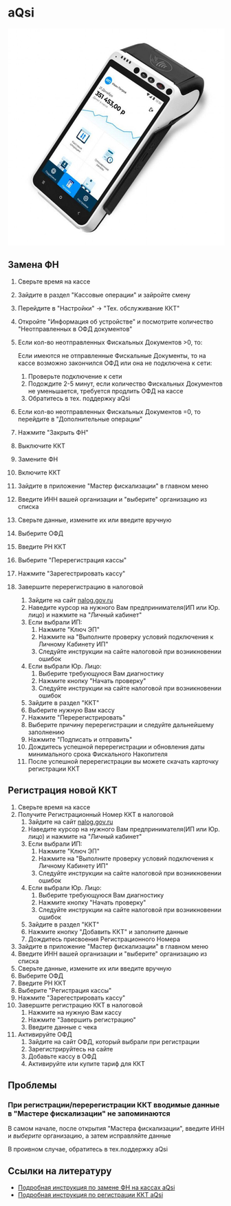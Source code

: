 # aQsi
![aQsi5Ф](https://github.com/Barsuchek/Maintenance-Center-Engineer/blob/main/Photo/KKT/aQsi.jpg)

## Замена ФН
1. Сверьте время на кассе
2. Зайдите в раздел "Кассовые операции" и зайройте смену
3. Перейдите в "Настройки" → "Тех. обслуживание ККТ"
4. Откройте "Информация об устройстве" и посмотрите количество "Неотправленных в ОФД документов"
5. Если кол-во неотправленных Фискальных Документов >0, то:
	
	Если имеются не отправленные Фискальные Документы, то на кассе возможно закончился ОФД или она не подключена к сети:
	1. Проверьте подключение к сети
	2. Подождите 2-5 минут, если количество Фискальных Документов не уменьшается, требуется продлить ОФД на кассе
	3. Обратитесь в тех. поддержку aQsi
6. Если кол-во неотправленных Фискальных Документов =0, то перейдите в "Дополнительные операции"
7. Нажмите "Закрыть ФН"
8. Выключите ККТ
9. Замените ФН
10. Включите ККТ
11. Зайдите в приложение "Мастер фискализации" в главном меню
12. Введите ИНН вашей организации и "выберите" организацию из списка
13. Сверьте данные, измените их или введите вручную
14. Выберите ОФД
15. Введите РН ККТ
16. Выберите "Перерегистрация кассы"
17. Нажмите "Зарегестрировать кассу"
18. Завершите перерегистрацию в налоговой
	1. Зайдите на сайт [nalog.gov.ru](https://www.nalog.gov.ru)
	2. Наведите курсор на нужного Вам предпринимателя(ИП или Юр. лицо) и нажмите на "Личный кабинет"
	3. Если выбрали ИП:
		1. Нажмите "Ключ ЭП"
		2. Нажмите на "Выполните проверку условий подключения к Личному Кабинету ИП"
		3. Следуйте инструкции на сайте налоговой при возникновении ошибок
	4. Если выбрали Юр. Лицо:
		1. Выберите требующуюся Вам диагностику
		2. Нажмите кнопку "Начать проверку"
		3. Следуйте инструкции на сайте налоговой при возникновении ошибок
	5. Зайдите в раздел "ККТ"
	6. Выберите нужную Вам кассу
	7. Нажмите "Перерегистрировать"
	8. Выберите причину перерегистрации и следуйте дальнейшему заполнению
	9. Нажмите "Подписать и отправить"
	10. Дождитесь успешной перерегистрации и обновления даты минимального срока Фискального Накопителя
	11. После успешной перерегистрации вы можете скачать карточку регистрации ККТ

## Регистрация новой ККТ
1. Сверьте время на кассе
2. Получите Регистрационный Номер ККТ в налоговой
	1. Зайдите на сайт [nalog.gov.ru](https://www.nalog.gov.ru)
	2. Наведите курсор на нужного Вам предпринимателя(ИП или Юр. лицо) и нажмите на "Личный кабинет"
	3. Если выбрали ИП:
		1. Нажмите "Ключ ЭП"
		2. Нажмите на "Выполните проверку условий подключения к Личному Кабинету ИП"
		3. Следуйте инструкции на сайте налоговой при возникновении ошибок
	4. Если выбрали Юр. Лицо:
		1. Выберите требующуюся Вам диагностику
		2. Нажмите кнопку "Начать проверку"
		3. Следуйте инструкции на сайте налоговой при возникновении ошибок
	5. Зайдите в раздел "ККТ"
	6. Нажмите кнопку "Добавить ККТ" и заполните данные
	7. Дождитесь присвоения Регистрационного Номера
3. Зайдите в приложение "Мастер фискализации" в главном меню
4. Введите ИНН вашей организации и "выберите" организацию из списка
5. Сверьте данные, измените их или введите вручную
6. Выберите ОФД
7. Введите РН ККТ
8. Выберите "Регистрация кассы"
9. Нажмите "Зарегестрировать кассу"
10. Завершите регистрацию ККТ в налоговой
	1. Нажмите на нужную Вам кассу
	2. Нажмите "Завершить регистрацию"
	3. Введите данные с чека
11. Активируйте ОФД
	1. Зайдите на сайт ОФД, который выбрали при регистрации
	2. Зарегистрируйтесь на сайте
	3. Добавьте кассу в ОФД
	4. Активируйте или купите тариф для ККТ

## Проблемы
### При регистрации/перерегистрации ККТ вводимые данные в "Мастере фискализации" не запоминаются
В самом начале, после открытия "Мастера фискализации", введите ИНН и *выберите* организацию, а затем исправляйте данные

В проивном случае, обратитесь в тех.поддержку aQsi

## Ссылки на литературу
* [Подробная инструкция по замене ФН на кассах aQsi](https://aqsi.ru/support/zakryit-fiskalnyiy-nakopitel/)
* [Подробная инструкция по регистрации ККТ aQsi](https://www.youtube.com/watch?v=i_S0M6B0WW0&t=234s)